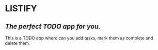 # LISTIFY

## _The perfect TODO app for you._

This is a TODO app where can you add tasks, mark them as complete and delete them.
